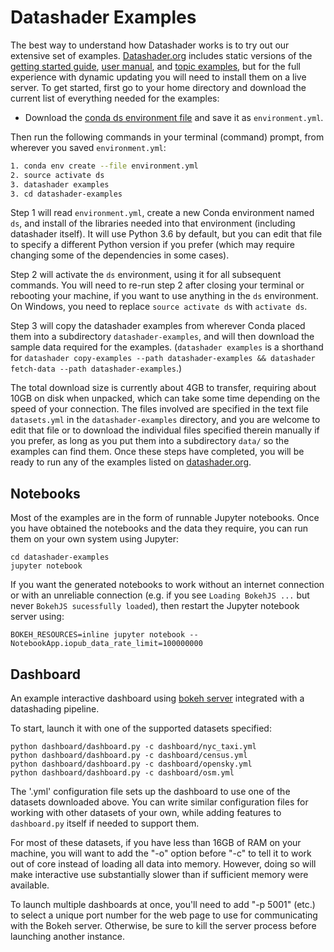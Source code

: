 # Datashader Examples

The best way to understand how Datashader works is to try out our
extensive set of examples. [Datashader.org](http://datashader.org)
includes static versions of the 
[getting started guide](http://datashader.org/getting-started), 
[user manual](http://datashader.org/user-guide), and
[topic examples](http://datashader.org/topics), but for the full
experience with dynamic updating you will need to install them on a
live server. To get started, first go to your home directory and
download the current list of everything needed for the examples:

- Download the [conda ds environment file](https://raw.githubusercontent.com/bokeh/datashader/master/examples/environment.yml) and save it as `environment.yml`.

Then run the following commands in your terminal (command) prompt, from wherever you saved `environment.yml`:

```bash
1. conda env create --file environment.yml
2. source activate ds
3. datashader examples
3. cd datashader-examples
```

Step 1 will read `environment.yml`, create a new Conda environment
named `ds`, and install of the libraries needed into that environment
(including datashader itself). It will use Python 3.6 by default, but
you can edit that file to specify a different Python version if you
prefer (which may require changing some of the dependencies in some
cases).

Step 2 will activate the `ds` environment, using it for all subsequent
commands. You will need to re-run step 2 after closing your terminal
or rebooting your machine, if you want to use anything in the `ds`
environment.  On Windows, you need to replace `source activate ds`
with `activate ds`.

Step 3 will copy the datashader examples from wherever Conda placed
them into a subdirectory `datashader-examples`, and will then download
the sample data required for the examples.  (`datashader examples` is
a shorthand for `datashader copy-examples --path datashader-examples
&& datashader fetch-data --path datashader-examples`.)

The total download size is currently about 4GB to transfer, requiring
about 10GB on disk when unpacked, which can take some time depending on
the speed of your connection.  The files involved are specified in the
text file `datasets.yml` in the `datashader-examples` directory, and
you are welcome to edit that file or to download the individual files
specified therein manually if you prefer, as long as you put them into
a subdirectory `data/` so the examples can find them.  Once these
steps have completed, you will be ready to run any of the examples
listed on [datashader.org](http://datashader.org).


## Notebooks

Most of the examples are in the form of runnable Jupyter
notebooks. Once you have obtained the notebooks and the data they
require, you can run them on your own system using Jupyter:

```
cd datashader-examples
jupyter notebook
```

If you want the generated notebooks to work without an internet connection or
with an unreliable connection (e.g. if you see `Loading BokehJS ...` but never
`BokehJS sucessfully loaded`), then restart the Jupyter notebook server using:

```
BOKEH_RESOURCES=inline jupyter notebook --NotebookApp.iopub_data_rate_limit=100000000
```

## Dashboard

An example interactive dashboard using
[bokeh server](http://bokeh.pydata.org/en/latest/docs/user_guide/server.html)
integrated with a datashading pipeline.

To start, launch it with one of the supported datasets specified:

```
python dashboard/dashboard.py -c dashboard/nyc_taxi.yml
python dashboard/dashboard.py -c dashboard/census.yml
python dashboard/dashboard.py -c dashboard/opensky.yml
python dashboard/dashboard.py -c dashboard/osm.yml
```

The '.yml' configuration file sets up the dashboard to use one of the
datasets downloaded above. You can write similar configuration files
for working with other datasets of your own, while adding features to
`dashboard.py` itself if needed to support them.

For most of these datasets, if you have less than 16GB of RAM on your
machine, you will want to add the "-o" option before "-c" to tell it
to work out of core instead of loading all data into memory.  However,
doing so will make interactive use substantially slower than if
sufficient memory were available.

To launch multiple dashboards at once, you'll need to add "-p 5001"
(etc.) to select a unique port number for the web page to use for
communicating with the Bokeh server.  Otherwise, be sure to kill the
server process before launching another instance.
